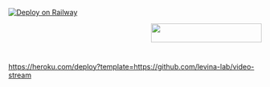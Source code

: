 [![Deploy on Railway](https://railway.app/button.svg)](https://railway.app/new/template?template=https%3A%2F%2Fgithub.com%2Fdon1900%2FAlexa%2Ftree%2Fmain) <p align="right"><a href="https://dashboard.heroku.com/new?button-url=https%3A%2F%2Fgithub.com%2Fdon1900%2FAlexaBot%2Fblob%2Fmain%2FREADME.md&template=https%3A%2F%2Fgithub.com%2Fdon1900%2FAlexaBot"> <img src="https://img.shields.io/badge/Deploy%20To%20Heroku-black?style=for-the-badge&logo=heroku" width="220" height="38.45"/></a></p>


# 

https://heroku.com/deploy?template=https://github.com/levina-lab/video-stream
